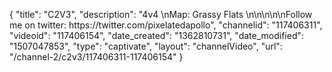 {
    "title": "C2V3",
    "description": "4v4 \nMap: Grassy Flats \n\n\n\n\nFollow me on twitter: https:\/\/twitter.com\/pixelatedapollo",
    "channelid": "117406311",
    "videoid": "117406154",
    "date_created": "1362810731",
    "date_modified": "1507047853",
    "type": "captivate",
    "layout": "channelVideo",
    "url": "\/channel-2\/c2v3\/117406311-117406154"
}